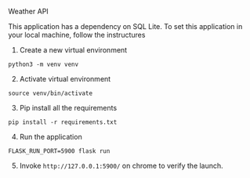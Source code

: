 Weather API 

This application has a dependency on SQL Lite.
To set this application in your local machine, follow the instructures

1. Create a new virtual environment
```
python3 -m venv venv
```
2. Activate virtual environment
```
source venv/bin/activate
```
3. Pip install all the requirements
```
pip install -r requirements.txt
```
4. Run the application
```
FLASK_RUN_PORT=5900 flask run
```
5. Invoke `http://127.0.0.1:5900/` on chrome to verify the launch. 
